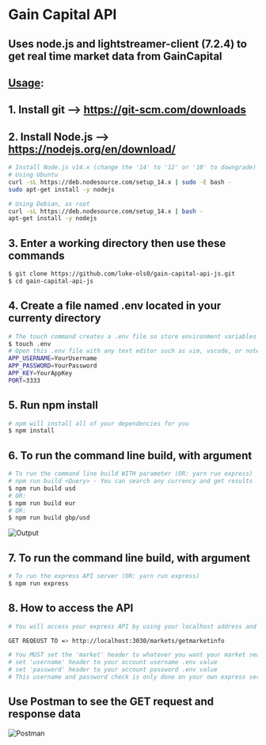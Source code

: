 #
# <b>Gain Capital API</b> 

## Uses node.js and lightstreamer-client (7.2.4) to get real time market data from GainCapital

## <u>Usage</u>:
## 1. Install git --> https://git-scm.com/downloads
## 2. Install Node.js --> https://nodejs.org/en/download/
```sh
# Install Node.js v14.x (change the '14' to '12' or '10' to downgrade)
# Using Ubuntu
curl -sL https://deb.nodesource.com/setup_14.x | sudo -E bash -
sudo apt-get install -y nodejs

# Using Debian, as root
curl -sL https://deb.nodesource.com/setup_14.x | bash -
apt-get install -y nodejs
```
## 3. Enter a working directory then use these commands
```sh
$ git clone https://github.com/luke-ols0/gain-capital-api-js.git
$ cd gain-capital-api-js
```
## 4. Create a file named .env located in your currenty directory
```sh
# The touch command creates a .env file so store environment variables
$ touch .env
# Open this .env file with any text editor such as vim, vscode, or notepad. Then paste in this text with your correct username, password, and app key from gaincapital. You can also choose any port number that is open.
APP_USERNAME=YourUsername
APP_PASSWORD=YourPassword
APP_KEY=YourAppKey
PORT=3333
```
## 5. Run npm install
```sh
# npm will install all of your dependencies for you
$ npm install
```
## 6. To run the command line build, with argument
```sh
# To run the command line build WITH parameter (OR: yarn run express)
# npm run build <Query> - You can search any currency and get results
$ npm run build usd
# OR:
$ npm run build eur
# OR: 
$ npm run build gbp/usd
```
![Output](https://i.imgur.com/5V4LCiR.png "Console Output")

## 7. To run the command line build, with argument
```sh
# To run the express API server (OR: yarn run express)
$ npm run express
```

## 8. How to access the API
```sh
# You will access your express API by using your localhost address and the PORT you set earlier in your .env file.

GET REQEUST TO => http://localhost:3030/markets/getmarketinfo

# You MUST set the 'market' header to whatever you want your market search query to be. 
# set 'username' header to your account username .env value
# set 'password' header to your account password .env value
# This username and password check is only done on your own express server, to make sure that random GET requests to your url doesnt result in API throttling
```
## Use Postman to see the GET request and response data

![Postman](https://i.imgur.com/KwYeLql.png "GET Request With Postman")
